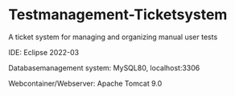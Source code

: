 # Testmanagement-Ticketsystem
A ticket system for managing and organizing manual user tests

IDE: 
Eclipse 2022-03

Databasemanagement system: 
MySQL80, localhost:3306

Webcontainer/Webserver: 
Apache Tomcat 9.0

